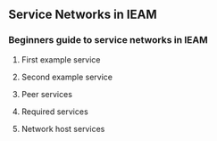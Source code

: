 ## Service Networks in IEAM

### Beginners guide to service networks in IEAM

1. First example service 

2. Second example service 

3. Peer services

4. Required services

5. Network host services
